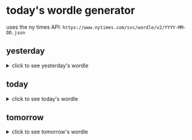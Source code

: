 # today's wordle generator

uses the ny times API: `https://www.nytimes.com/svc/wordle/v2/YYYY-MM-DD.json`

## yesterday

<details>
    <summary>click to see yesterday's wordle</summary>

    teach

</details>

## today

<details>
    <summary>click to see today's wordle</summary>

    steam

</details>

## tomorrow

<details>
    <summary>click to see tomorrow's wordle</summary>

    handy

</details>
